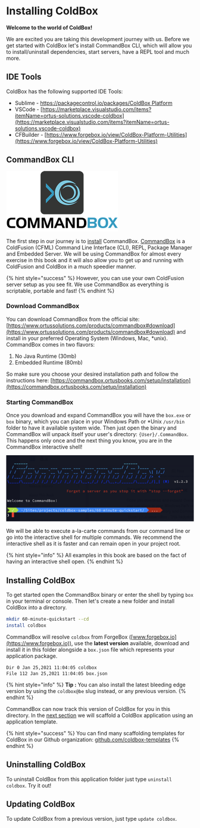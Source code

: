 # Installing ColdBox

**Welcome to the world of ColdBox!**&#x20;

We are excited you are taking this development journey with us. Before we get started with ColdBox let's install CommandBox CLI, which will allow you to install/uninstall dependencies, start servers, have a REPL tool and much more.

## IDE Tools

ColdBox has the following supported IDE Tools:

* Sublime - [https://packagecontrol.io/packages/ColdBox Platform](https://packagecontrol.io/packages/ColdBox%20Platform)
* VSCode - [https://marketplace.visualstudio.com/items?itemName=ortus-solutions.vscode-coldbox](https://marketplace.visualstudio.com/items?itemName=ortus-solutions.vscode-coldbox)
* CFBuilder - [https://www.forgebox.io/view/ColdBox-Platform-Utilities](https://www.forgebox.io/view/ColdBox-Platform-Utilities)

## CommandBox CLI

![](../../.gitbook/assets/CommandBoxLogo.png)

The first step in our journey is to [install](https://commandbox.ortusbooks.com/content/setup/installation.html) CommandBox. [CommandBox](https://www.ortussolutions.com/products/commandbox) is a ColdFusion (CFML) Command Line Interface (CLI), REPL, Package Manager and Embedded Server. We will be using CommandBox for almost every exercise in this book and it will also allow you to get up and running with ColdFusion and ColdBox in a much speedier manner.

{% hint style="success" %}
However, you can use your own ColdFusion server setup as you see fit. We use CommandBox as everything is scriptable, portable and fast!
{% endhint %}

### Download CommandBox

You can download CommandBox from the official site: [https://www.ortussolutions.com/products/commandbox#download](https://www.ortussolutions.com/products/commandbox#download) and install in your preferred Operating System (Windows, Mac, \*unix). CommandBox comes in two flavors:

1. No Java Runtime (30mb)
2. Embedded Runtime (80mb)

So make sure you choose your desired installation path and follow the instructions here: [https://commandbox.ortusbooks.com/setup/installation](https://commandbox.ortusbooks.com/setup/installation)

### Starting CommandBox

Once you download and expand CommandBox you will have the `box.exe` or `box` binary, which you can place in your Windows Path or \*Unix `/usr/bin` folder to have it available system wide. Then just open the binary and CommandBox will unpack itself your user's directory: `{User}/.CommandBox`. This happens only once and the next thing you know, you are in the CommandBox interactive shell!

![CommandBox Shell](<../../.gitbook/assets/image (3) (1) (1).png>)

We will be able to execute a-la-carte commands from our command line or go into the interactive shell for multiple commands. We recommend the interactive shell as it is faster and can remain open in your project root.

{% hint style="info" %}
&#x20;All examples in this book are based on the fact of having an interactive shell open.
{% endhint %}

## Installing ColdBox

To get started open the CommandBox binary or enter the shell by typing `box` in your terminal or console. Then let's create a new folder and install ColdBox into a directory.

```bash
mkdir 60-minute-quickstart --cd
install coldbox
```

CommandBox will resolve `coldbox` from ForgeBox ([www.forgebox.io](https://www.forgebox.io)), use the **latest version** available, download and install it in this folder alongside a `box.json` file which represents your application package.

```
Dir 0 Jan 25,2021 11:04:05 coldbox
File 112 Jan 25,2021 11:04:05 box.json
```

{% hint style="info" %}
**Tip :** You can also install the latest bleeding edge version by using the `coldbox@be` slug instead, or any previous version.
{% endhint %}

CommandBox can now track this version of ColdBox for you in this directory. In the [next section](my-first-coldbox-application.md) we will scaffold a ColdBox application using an application template.

{% hint style="success" %}
You can find many scaffolding templates for ColdBox in our Github organization: [github.com/coldbox-templates](https://github.com/coldbox-templates)
{% endhint %}

## Uninstalling ColdBox

To uninstall ColdBox from this application folder just type `uninstall coldbox`.  Try it out!

## Updating ColdBox

To update ColdBox from a previous version, just type `update coldbox`.

